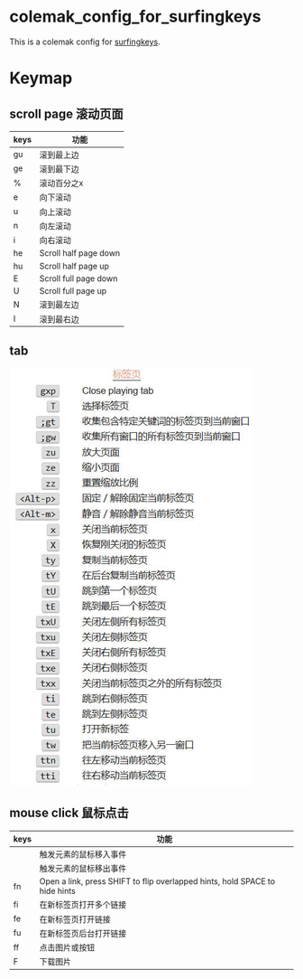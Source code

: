 # colemak_config_for_surfingkeys
This is a colemak config for [surfingkeys](https://github.com/brookhong/Surfingkeys). 

# Keymap

## scroll page 滚动页面

| keys | 功能               |
|------|--------------------|
| gu   | 滚到最上边         |
| ge   | 滚到最下边         |
| %    | 滚动百分之x        |
| e    | 向下滚动           |
| u    | 向上滚动           |
| n    | 向左滚动           |
| i    | 向右滚动           |
| he   | Scroll half page down |
| hu   | Scroll half page up   |
| E    | Scroll full page down |
| U    | Scroll full page up   |
| N    | 滚到最左边         |
| I    | 滚到最右边         |

## tab

![tab](imgs/tab.jpg)

## mouse click 鼠标点击

|  keys        | 功能                             |
|--------------|----------------------------------|
|   <Ctrl-h>   | 触发元素的鼠标移入事件             |
|   <Ctrl-j>   | 触发元素的鼠标移出事件             |
| fn           | Open a link, press SHIFT to flip overlapped hints, hold SPACE to hide hints    |
| fi           | 在新标签页打开多个链接             |
| fe           | 在新标签页打开链接                |
| fu           | 在新标签页后台打开链接            |
| ff           | 点击图片或按钮                     |
| F            | 下载图片                          |
